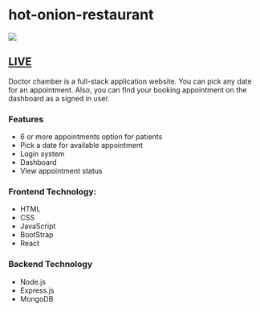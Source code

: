 # hot-onion-restaurant 
![](https://i.imgur.com/VNlphLs.png)

## [LIVE](https://doctor-portall.web.app/)

Doctor chamber is a full-stack application website. You can pick any date for an appointment. Also, you can find your booking appointment on the dashboard as a signed in user.

### Features
- 6 or more appointments option for patients
- Pick a date for available appointment
- Login system
- Dashboard
- View appointment status

### Frontend Technology:
- HTML
- CSS
- JavaScript
- BootStrap
- React

### Backend Technology
- Node.js
- Express.js
- MongoDB
